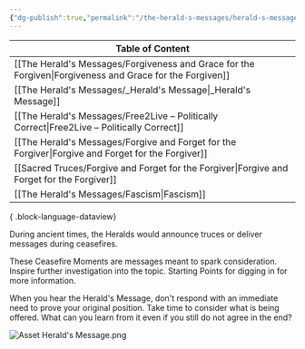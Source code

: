 ```yaml
---
{"dg-publish":true,"permalink":"/the-herald-s-messages/herald-s-message/","tags":["#home","#TheHeraldsMessages"]}
---
```


| Table of Content                                                                                            |
| ----------------------------------------------------------------------------------------------------------- |
| [[The Herald's Messages/Forgiveness and Grace for the Forgiven\|Forgiveness and Grace for the Forgiven]] |
| [[The Herald's Messages/_Herald's Message\|_Herald's Message]]                                           |
| [[The Herald's Messages/Free2Live – Politically Correct\|Free2Live – Politically Correct]]               |
| [[The Herald's Messages/Forgive and Forget for the Forgiver\|Forgive and Forget for the Forgiver]]       |
| [[Sacred Truces/Forgive and Forget for the Forgiver\|Forgive and Forget for the Forgiver]]               |
| [[The Herald's Messages/Fascism\|Fascism]]                                                               |

{ .block-language-dataview}


During ancient times, the Heralds would announce truces or deliver messages during ceasefires. 

These Ceasefire Moments are messages meant to spark consideration. Inspire further investigation into the topic. Starting Points for digging in for more information. 

When you hear the Herald's Message, don't respond with an immediate need to prove your original position. Take time to consider what is being offered. What can you learn from it even if you still do not agree in the end?

![Asset Herald's Message.png](/img/user/Assets/attachments/Asset%20Herald's%20Message.png)